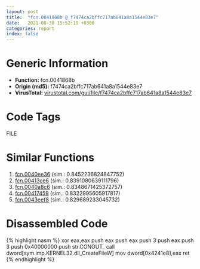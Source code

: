 ```yaml
---
layout: post
title:  "fcn.0041868b @ f7474ca2bffc717ab641a8a1544e83e7"
date:   2021-08-30 15:52:19 +0300
categories: report
index: false
---
```


# Generic Information
- **Function:** fcn.0041868b
- **Origin (md5):** f7474ca2bffc717ab641a8a1544e83e7
- **VirusTotal:** [virustotal.com/gui/file/f7474ca2bffc717ab641a8a1544e83e7][virustotal_ref]

# Code Tags
<span class="tag" id="FILE">FILE</span>


# Similar Functions

1. [fcn.0040ee36][similar_1_ref] (sim.: 0.8452236824847752)
2. [fcn.00413ce6][similar_2_ref] (sim.: 0.8391080639111796)
3. [fcn.0040a8c6][similar_3_ref] (sim.: 0.8348671425372757)
4. [fcn.00417459][similar_4_ref] (sim.: 0.8322995605917817)
5. [fcn.0043eef8][similar_5_ref] (sim.: 0.829689233045732)


# Disassembled Code

{% highlight nasm %}
xor eax,eax
push eax
push eax
push 3
push eax
push 3
push 0x40000000
push str.CONOUT_
call dword[sym.imp.KERNEL32.dll_CreateFileW]
mov dword[0x4241e8],eax
ret 
{% endhighlight %}


[similar_1_ref]: /report/fcn.0040ee36@2f226b8c6cd8e0f731b233309d01c72c
[similar_2_ref]: /report/fcn.00413ce6@2e1edbc8d641dbbe3e09e9f1f72cd2fc
[similar_3_ref]: /report/fcn.0040a8c6@71550f1ee4f4626545a4bffe6d950f12
[similar_4_ref]: /report/fcn.00417459@b7a5b92638cb734d6411e4abb8a97a82
[similar_5_ref]: /report/fcn.0043eef8@1b41e409ad60c1113d6c9019b71ba629
[virustotal_ref]: https://www.virustotal.com/gui/file/f7474ca2bffc717ab641a8a1544e83e7